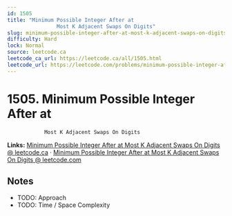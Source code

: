 ```yaml
--- 
id: 1505
title: "Minimum Possible Integer After at
                Most K Adjacent Swaps On Digits"
slug: minimum-possible-integer-after-at-most-k-adjacent-swaps-on-digits
difficulty: Hard
lock: Normal
source: leetcode.ca
leetcode_ca_url: https://leetcode.ca/all/1505.html
leetcode_url: https://leetcode.com/problems/minimum-possible-integer-after-at-most-k-adjacent-swaps-on-digits/
---
```


# 1505. Minimum Possible Integer After at
                Most K Adjacent Swaps On Digits

**Links:** [Minimum Possible Integer After at
                Most K Adjacent Swaps On Digits @ leetcode.ca](https://leetcode.ca/all/1505.html) · [Minimum Possible Integer After at
                Most K Adjacent Swaps On Digits @ leetcode.com](https://leetcode.com/problems/minimum-possible-integer-after-at-most-k-adjacent-swaps-on-digits/)

## Notes
- TODO: Approach
- TODO: Time / Space Complexity
